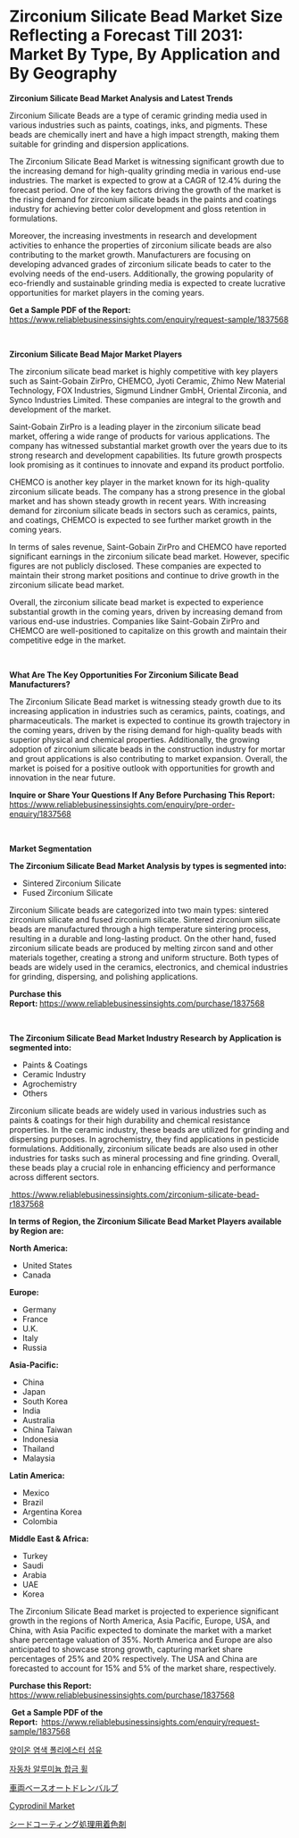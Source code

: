 <p><h1>Zirconium Silicate Bead Market Size Reflecting a Forecast Till 2031: Market By Type, By Application and By Geography</h1></p><p><strong>Zirconium Silicate Bead Market Analysis and Latest Trends</strong></p>
<p><p>Zirconium Silicate Beads are a type of ceramic grinding media used in various industries such as paints, coatings, inks, and pigments. These beads are chemically inert and have a high impact strength, making them suitable for grinding and dispersion applications.</p><p>The Zirconium Silicate Bead Market is witnessing significant growth due to the increasing demand for high-quality grinding media in various end-use industries. The market is expected to grow at a CAGR of 12.4% during the forecast period. One of the key factors driving the growth of the market is the rising demand for zirconium silicate beads in the paints and coatings industry for achieving better color development and gloss retention in formulations.</p><p>Moreover, the increasing investments in research and development activities to enhance the properties of zirconium silicate beads are also contributing to the market growth. Manufacturers are focusing on developing advanced grades of zirconium silicate beads to cater to the evolving needs of the end-users. Additionally, the growing popularity of eco-friendly and sustainable grinding media is expected to create lucrative opportunities for market players in the coming years.</p></p>
<p><strong>Get a Sample PDF of the Report:&nbsp;</strong> <a href="https://www.reliablebusinessinsights.com/enquiry/request-sample/1837568">https://www.reliablebusinessinsights.com/enquiry/request-sample/1837568</a></p>
<p>&nbsp;</p>
<p><strong>Zirconium Silicate Bead Major Market Players</strong></p>
<p><p>The zirconium silicate bead market is highly competitive with key players such as Saint-Gobain ZirPro, CHEMCO, Jyoti Ceramic, Zhimo New Material Technology, FOX Industries, Sigmund Lindner GmbH, Oriental Zirconia, and Synco Industries Limited. These companies are integral to the growth and development of the market.</p><p>Saint-Gobain ZirPro is a leading player in the zirconium silicate bead market, offering a wide range of products for various applications. The company has witnessed substantial market growth over the years due to its strong research and development capabilities. Its future growth prospects look promising as it continues to innovate and expand its product portfolio.</p><p>CHEMCO is another key player in the market known for its high-quality zirconium silicate beads. The company has a strong presence in the global market and has shown steady growth in recent years. With increasing demand for zirconium silicate beads in sectors such as ceramics, paints, and coatings, CHEMCO is expected to see further market growth in the coming years.</p><p>In terms of sales revenue, Saint-Gobain ZirPro and CHEMCO have reported significant earnings in the zirconium silicate bead market. However, specific figures are not publicly disclosed. These companies are expected to maintain their strong market positions and continue to drive growth in the zirconium silicate bead market.</p><p>Overall, the zirconium silicate bead market is expected to experience substantial growth in the coming years, driven by increasing demand from various end-use industries. Companies like Saint-Gobain ZirPro and CHEMCO are well-positioned to capitalize on this growth and maintain their competitive edge in the market.</p></p>
<p>&nbsp;</p>
<p><strong>What Are The Key Opportunities For Zirconium Silicate Bead Manufacturers?</strong></p>
<p><p>The Zirconium Silicate Bead market is witnessing steady growth due to its increasing application in industries such as ceramics, paints, coatings, and pharmaceuticals. The market is expected to continue its growth trajectory in the coming years, driven by the rising demand for high-quality beads with superior physical and chemical properties. Additionally, the growing adoption of zirconium silicate beads in the construction industry for mortar and grout applications is also contributing to market expansion. Overall, the market is poised for a positive outlook with opportunities for growth and innovation in the near future.</p></p>
<p><strong>Inquire or Share Your Questions If Any Before Purchasing This Report:</strong> <a href="https://www.reliablebusinessinsights.com/enquiry/pre-order-enquiry/1837568">https://www.reliablebusinessinsights.com/enquiry/pre-order-enquiry/1837568</a></p>
<p>&nbsp;</p>
<p><strong>Market Segmentation</strong></p>
<p><strong>The Zirconium Silicate Bead Market Analysis by types is segmented into:</strong></p>
<p><ul><li>Sintered Zirconium Silicate</li><li>Fused Zirconium Silicate</li></ul></p>
<p><p>Zirconium Silicate beads are categorized into two main types: sintered zirconium silicate and fused zirconium silicate. Sintered zirconium silicate beads are manufactured through a high temperature sintering process, resulting in a durable and long-lasting product. On the other hand, fused zirconium silicate beads are produced by melting zircon sand and other materials together, creating a strong and uniform structure. Both types of beads are widely used in the ceramics, electronics, and chemical industries for grinding, dispersing, and polishing applications.</p></p>
<p><strong>Purchase this Report:&nbsp;</strong><a href="https://www.reliablebusinessinsights.com/purchase/1837568">https://www.reliablebusinessinsights.com/purchase/1837568</a></p>
<p>&nbsp;</p>
<p><strong>The Zirconium Silicate Bead Market Industry Research by Application is segmented into:</strong></p>
<p><ul><li>Paints & Coatings</li><li>Ceramic Industry</li><li>Agrochemistry</li><li>Others</li></ul></p>
<p><p>Zirconium silicate beads are widely used in various industries such as paints & coatings for their high durability and chemical resistance properties. In the ceramic industry, these beads are utilized for grinding and dispersing purposes. In agrochemistry, they find applications in pesticide formulations. Additionally, zirconium silicate beads are also used in other industries for tasks such as mineral processing and fine grinding. Overall, these beads play a crucial role in enhancing efficiency and performance across different sectors.</p></p>
<p><a href="https://www.reliablebusinessinsights.com/zirconium-silicate-bead-r1837568">&nbsp;https://www.reliablebusinessinsights.com/zirconium-silicate-bead-r1837568</a></p>
<p><strong>In terms of Region, the Zirconium Silicate Bead Market Players available by Region are:</strong></p>
<p>
    <p> <strong> North America: </strong>
        <ul>
            <li>United States</li>
            <li>Canada</li>
        </ul>
        </p> 
    <p> <strong> Europe: </strong>
        <ul>
            <li>Germany</li>
            <li>France</li>
            <li>U.K.</li>
            <li>Italy</li>
            <li>Russia</li>
        </ul>
        </p> 
    <p> <strong> Asia-Pacific: </strong>
        <ul>
            <li>China</li>
            <li>Japan</li>
            <li>South Korea</li>
            <li>India</li>
            <li>Australia</li>
            <li>China Taiwan</li>
            <li>Indonesia</li>
            <li>Thailand</li>
            <li>Malaysia</li>
        </ul>
        </p> 
    <p> <strong> Latin America: </strong>
        <ul>
            <li>Mexico</li>
            <li>Brazil</li>
            <li>Argentina Korea</li>
            <li>Colombia</li>
        </ul>
        </p> 
    <p> <strong> Middle East & Africa: </strong>
        <ul>
            <li>Turkey</li>
            <li>Saudi</li>
            <li>Arabia</li>
            <li>UAE</li>
            <li>Korea</li>
        </ul>
    </p>
    </p>
<p><p>The Zirconium Silicate Bead market is projected to experience significant growth in the regions of North America, Asia Pacific, Europe, USA, and China, with Asia Pacific expected to dominate the market with a market share percentage valuation of 35%. North America and Europe are also anticipated to showcase strong growth, capturing market share percentages of 25% and 20% respectively. The USA and China are forecasted to account for 15% and 5% of the market share, respectively.</p></p>
<p><strong>Purchase this Report: </strong><a href="https://www.reliablebusinessinsights.com/purchase/1837568">https://www.reliablebusinessinsights.com/purchase/1837568</a></p>
<p>&nbsp;<strong>Get a Sample PDF of the Report:&nbsp;&nbsp;</strong><a href="https://www.reliablebusinessinsights.com/enquiry/request-sample/1837568">https://www.reliablebusinessinsights.com/enquiry/request-sample/1837568</a></p>
<p><strong></strong></p>
<p><p><a href="https://medium.com/@darterriusjenkin/%EC%96%91%EC%9D%B4%EC%98%A8-%EC%97%BC%EB%A3%8C-%EA%B0%80%EB%8A%A5%ED%95%9C-%ED%8F%B4%EB%A6%AC%EC%97%90%EC%8A%A4%ED%84%B0-%EC%84%AC%EC%9C%A0-%EC%8B%9C%EC%9E%A5-2024%EB%85%84%EB%B6%80%ED%84%B0-2031%EB%85%84%EA%B9%8C%EC%A7%80%EC%9D%98-%EC%82%B0%EC%97%85-%EB%8F%99%ED%96%A5-%EB%B0%8F-%EC%98%88%EC%B8%A1-5ef7641ff522">양이온 염색 폴리에스터 섬유</a></p><p><a href="https://medium.com/@darterriusjenkin/%EC%9E%90%EB%8F%99%EC%B0%A8-%EC%95%8C%EB%A3%A8%EB%AF%B8%EB%8A%84-%ED%95%A9%EA%B8%88-%EB%B0%94%ED%80%B4-%EC%8B%9C%EC%9E%A5-2024%EB%85%84%EB%B6%80%ED%84%B0-2031%EB%85%84%EA%B9%8C%EC%A7%80%EC%9D%98-%EC%82%B0%EC%97%85-%EB%8F%99%ED%96%A5-%EB%B0%8F-%EC%98%88%EC%B8%A1-1d2b794e87e2">자동차 알루미늄 합금 휠</a></p><p><a href="https://medium.com/@alexsania91/%E8%BB%8A%E4%B8%A1%E3%83%99%E3%83%BC%E3%82%B9%E3%81%AE%E3%82%AA%E3%83%BC%E3%83%88%E3%83%89%E3%83%AC%E3%83%B3%E3%83%90%E3%83%AB%E3%83%96%E7%94%A3%E6%A5%AD%E3%81%AB%E3%81%A4%E3%81%84%E3%81%A6%E3%81%AE%E6%B4%9E%E5%AF%9F-2031%E5%B9%B4%E3%81%BE%E3%81%A7%E3%81%AE%E5%B8%82%E5%A0%B4%E9%87%91%E8%9E%8D%E7%8A%B6%E6%B3%81-%E5%B8%82%E5%A0%B4%E8%A6%8F%E6%A8%A1-%E3%81%8A%E3%82%88%E3%81%B3%E5%8F%8E%E7%9B%8A%E5%88%86%E6%9E%90-309eec3bb406">車両ベースオートドレンバルブ</a></p><p><a href="https://github.com/nathandecarvalho/Market-Research-Report-List-3/blob/main/cyprodinil-market.md">Cyprodinil Market</a></p><p><a href="https://medium.com/@alexsania91/2024%E5%B9%B4%E3%81%8B%E3%82%892031%E5%B9%B4%E3%81%BE%E3%81%A7%E3%81%AE%E6%9C%9F%E9%96%93%E3%81%AB%E3%81%8A%E3%81%91%E3%82%8B%E7%A8%AE%E5%AD%90%E8%A2%AB%E8%A6%86%E5%87%A6%E7%90%86%E7%9D%80%E8%89%B2%E5%89%A4%E5%B8%82%E5%A0%B4%E3%81%AE%E6%96%B0%E8%88%88%E3%83%88%E3%83%AC%E3%83%B3%E3%83%89%E3%81%A8%E5%B0%86%E6%9D%A5%E5%B1%95%E6%9C%9B-226a8ffdb5d6">シードコーティング処理用着色剤</a></p></p>